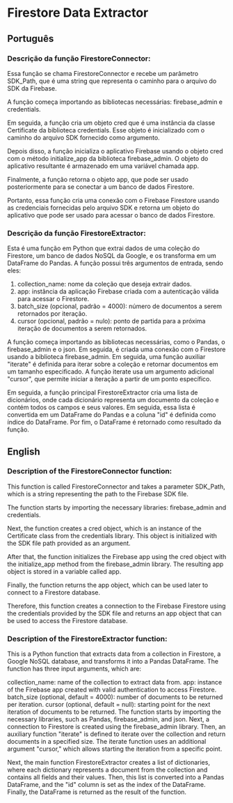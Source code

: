 # Firestore Data Extractor

## Português

### Descrição da função FirestoreConnector:

Essa função se chama FirestoreConnector e recebe um parâmetro SDK_Path, que é uma string que representa o caminho para o arquivo do SDK da Firebase.

A função começa importando as bibliotecas necessárias: firebase_admin e credentials.

Em seguida, a função cria um objeto cred que é uma instância da classe Certificate da biblioteca credentials. Esse objeto é inicializado com o caminho do arquivo SDK fornecido como argumento.

Depois disso, a função inicializa o aplicativo Firebase usando o objeto cred com o método initialize_app da biblioteca firebase_admin. O objeto do aplicativo resultante é armazenado em uma variável chamada app.

Finalmente, a função retorna o objeto app, que pode ser usado posteriormente para se conectar a um banco de dados Firestore.

Portanto, essa função cria uma conexão com o Firebase Firestore usando as credenciais fornecidas pelo arquivo SDK e retorna um objeto do aplicativo que pode ser usado para acessar o banco de dados Firestore.


### Descrição da função FirestoreExtractor:

Esta é uma função em Python que extrai dados de uma coleção do Firestore, um banco de dados NoSQL da Google, e os transforma em um DataFrame do Pandas. A função possui três argumentos de entrada, sendo eles:

1. collection_name: nome da coleção que deseja extrair dados.
2. app: instância da aplicação Firebase criada com a autenticação válida para acessar o Firestore.
3. batch_size (opcional, padrão = 4000): número de documentos a serem retornados por iteração.
4. cursor (opcional, padrão = nulo): ponto de partida para a próxima iteração de documentos a serem retornados.

A função começa importando as bibliotecas necessárias, como o Pandas, o firebase_admin e o json. Em seguida, é criada uma conexão com o Firestore usando a biblioteca firebase_admin. Em seguida, uma função auxiliar "iterate" é definida para iterar sobre a coleção e retornar documentos em um tamanho especificado. A função iterate usa um argumento adicional "cursor", que permite iniciar a iteração a partir de um ponto específico.

Em seguida, a função principal FirestoreExtractor cria uma lista de dicionários, onde cada dicionário representa um documento da coleção e contém todos os campos e seus valores. Em seguida, essa lista é convertida em um DataFrame do Pandas e a coluna "id" é definida como índice do DataFrame. Por fim, o DataFrame é retornado como resultado da função.


## English

### Description of the FirestoreConnector function:

This function is called FirestoreConnector and takes a parameter SDK_Path, which is a string representing the path to the Firebase SDK file.

The function starts by importing the necessary libraries: firebase_admin and credentials.

Next, the function creates a cred object, which is an instance of the Certificate class from the credentials library. This object is initialized with the SDK file path provided as an argument.

After that, the function initializes the Firebase app using the cred object with the initialize_app method from the firebase_admin library. The resulting app object is stored in a variable called app.

Finally, the function returns the app object, which can be used later to connect to a Firestore database.

Therefore, this function creates a connection to the Firebase Firestore using the credentials provided by the SDK file and returns an app object that can be used to access the Firestore database.

### Description of the FirestoreExtractor function:

This is a Python function that extracts data from a collection in Firestore, a Google NoSQL database, and transforms it into a Pandas DataFrame. The function has three input arguments, which are:

collection_name: name of the collection to extract data from.
app: instance of the Firebase app created with valid authentication to access Firestore.
batch_size (optional, default = 4000): number of documents to be returned per iteration.
cursor (optional, default = null): starting point for the next iteration of documents to be returned.
The function starts by importing the necessary libraries, such as Pandas, firebase_admin, and json. Next, a connection to Firestore is created using the firebase_admin library. Then, an auxiliary function "iterate" is defined to iterate over the collection and return documents in a specified size. The iterate function uses an additional argument "cursor," which allows starting the iteration from a specific point.

Next, the main function FirestoreExtractor creates a list of dictionaries, where each dictionary represents a document from the collection and contains all fields and their values. Then, this list is converted into a Pandas DataFrame, and the "id" column is set as the index of the DataFrame. Finally, the DataFrame is returned as the result of the function.
